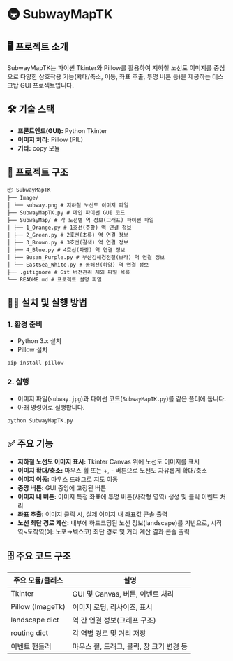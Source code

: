 # 🚇 SubwayMapTK

## 🖥️ 프로젝트 소개

SubwayMapTK는 파이썬 Tkinter와 Pillow를 활용하여 지하철 노선도 이미지를 중심으로 다양한 상호작용 기능(확대/축소, 이동, 좌표 추출, 투명 버튼 등)을 제공하는 데스크탑 GUI 프로젝트입니다.

## 🛠️ 기술 스택

- **프론트엔드(GUI):** Python Tkinter
- **이미지 처리:** Pillow (PIL)
- **기타:** copy 모듈

## 📂 프로젝트 구조

```
📦 SubwayMapTK  
├── Image/  
│ └── subway.png # 지하철 노선도 이미지 파일  
├── SubwayMapTK.py # 메인 파이썬 GUI 코드  
├── SubwayMap/ # 각 노선별 역 정보(그래프) 파이썬 파일  
│ ├── 1_Orange.py # 1호선(주황) 역 연결 정보  
│ ├── 2_Green.py # 2호선(초록) 역 연결 정보  
│ ├── 3_Brown.py # 3호선(갈색) 역 연결 정보  
│ ├── 4_Blue.py # 4호선(파랑) 역 연결 정보  
│ ├── Busan_Purple.py # 부산김해경전철(보라) 역 연결 정보  
│ └── EastSea_White.py # 동해선(하양) 역 연결 정보  
├── .gitignore # Git 버전관리 제외 파일 목록  
└── README.md # 프로젝트 설명 파일
```

## 🏃‍♂️ 설치 및 실행 방법

### 1. 환경 준비

- Python 3.x 설치
- Pillow 설치

```
pip install pillow
```

### 2. 실행

- 이미지 파일(`subway.jpg`)과 파이썬 코드(`SubwayMapTK.py`)를 같은 폴더에 둡니다.
- 아래 명령어로 실행합니다.

```
python SubwayMapTK.py
```

## ✅ 주요 기능

- **지하철 노선도 이미지 표시:** Tkinter Canvas 위에 노선도 이미지를 표시
- **이미지 확대/축소:** 마우스 휠 또는 +, - 버튼으로 노선도 자유롭게 확대/축소
- **이미지 이동:** 마우스 드래그로 지도 이동
- **중앙 버튼:** GUI 중앙에 고정된 버튼
- **이미지 내 버튼:** 이미지 특정 좌표에 투명 버튼(사각형 영역) 생성 및 클릭 이벤트 처리
- **좌표 추출:** 이미지 클릭 시, 실제 이미지 내 좌표값 콘솔 출력
- **노선 최단 경로 계산:** 내부에 하드코딩된 노선 정보(landscape)를 기반으로, 시작역~도착역(예: 노포→벡스코) 최단 경로 및 거리 계산 결과 콘솔 출력

## 🗄️ 주요 코드 구조

| 주요 모듈/클래스 | 설명                                     |
| ---------------- | ---------------------------------------- |
| Tkinter          | GUI 및 Canvas, 버튼, 이벤트 처리         |
| Pillow (ImageTk) | 이미지 로딩, 리사이즈, 표시              |
| landscape dict   | 역 간 연결 정보(그래프 구조)             |
| routing dict     | 각 역별 경로 및 거리 저장                |
| 이벤트 핸들러    | 마우스 휠, 드래그, 클릭, 창 크기 변경 등 |
